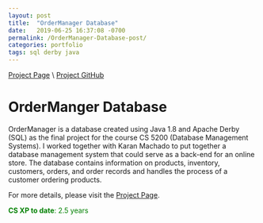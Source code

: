```yaml
---
layout: post
title:  "OrderManager Database"
date:   2019-06-25 16:37:08 -0700
permalink: /OrderManager-Database-post/
categories: portfolio
tags: sql derby java
---
```


[Project Page](https://kaaii.github.io/OrderManager-Database/) \\
[Project GitHub](https://github.com/Kaaii/OrderManager-Database)

# OrderManger Database
OrderManager is a database created using Java 1.8 and Apache Derby (SQL) as the final project for the course
 CS 5200 (Database Management Systems). I worked together with Karan Machado to put together a database management system
 that could serve as a back-end for an online store. The database contains information on products, inventory, customers,
 orders, and order records and handles the process of a customer ordering products.

For more details, please visit the [Project Page](https://kaaii.github.io/OrderManager-Database/).


<span style="color: green">**CS XP to date**: 2.5 years</span>

